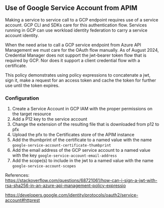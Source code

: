 ## Use of Google Service Account from APIM
Making a service to service call to a GCP endpoint requires use of a service account. GCP CLI and SDKs care for this authentication flow. Services running in GCP can use workload identity federation to carry a service account identity.

When the need arise to call a GCP service endpoint from Azure API Management we must care for the OAuth flow manually. As of August 2024, Credential Manager does not support the jwt-bearer token flow that is required by GCP. Nor does it support a client credential flow with a certificate.

This policy demonstrates using policy expressions to concatenate a jwt, sign it, make a request for an access token and cache the token for further use until the token expires.

### Configuration
1. Create a Service Account in GCP IAM with the proper permissions on the target resource
1. Add a P12 key to the service account
1. Change the extension of the resulting file that is downloaded from p12 to pfx
1. Upload the pfx to the Certificates store of the APIM instance
1. Add the thumbprint of the certificate to a named value with the name `google-service-account-certificate-thumbprint`
1. Add the email address of the  GCP service account to a named value with the key `google-service-account-email-address`
1. Add the scope(s) to include in the jwt to a named value with the name `google-service-account-scopes`


References:  
https://stackoverflow.com/questions/68721061/how-can-i-sign-a-jwt-with-rsa-sha256-in-an-azure-api-management-policy-expressio  

https://developers.google.com/identity/protocols/oauth2/service-account#httprest